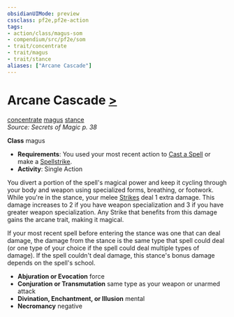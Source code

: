 ```yaml
---
obsidianUIMode: preview
cssclass: pf2e,pf2e-action
tags:
- action/class/magus-som
- compendium/src/pf2e/som
- trait/concentrate
- trait/magus
- trait/stance
aliases: ["Arcane Cascade"]
---
```

# Arcane Cascade [>](../core-rulebook/chapter-9-playing-the-game.md#Actions "Single Action")
[concentrate](../traits/concentrate.md)  [magus](../traits/magus-som.md)  [stance](../traits/stance.md)  
*Source: Secrets of Magic p. 38*  

**Class** magus
- **Requirements**: You used your most recent action to [Cast a Spell](cast-a-spell.md) or make a [Spellstrike](spellstrike-som.md).
- **Activity**: Single Action

You divert a portion of the spell's magical power and keep it cycling through your body and weapon using specialized forms, breathing, or footwork. While you're in the stance, your melee [Strikes](strike.md) deal 1 extra damage. This damage increases to 2 if you have weapon specialization and 3 if you have greater weapon specialization. Any Strike that benefits from this damage gains the arcane trait, making it magical.

If your most recent spell before entering the stance was one that can deal damage, the damage from the stance is the same type that spell could deal (or one type of your choice if the spell could deal multiple types of damage). If the spell couldn't deal damage, this stance's bonus damage depends on the spell's school.

- **Abjuration or Evocation** force
- **Conjuration or Transmutation** same type as your weapon or unarmed attack
- **Divination, Enchantment, or Illusion** mental
- **Necromancy** negative